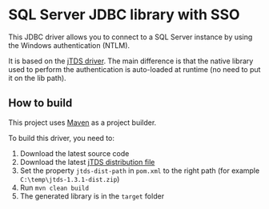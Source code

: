 # SQL Server JDBC library with SSO

This JDBC driver allows you to connect to a SQL Server instance by using the Windows authentication (NTLM).

It is based on the [jTDS driver](http://jtds.sourceforge.net/). The main difference is that the native library used to perform the authentication is auto-loaded at runtime (no need to put it on the lib path).

## How to build

This project uses [Maven](http://maven.apache.org/) as a project builder.

To build this driver, you need to:

1. Download the latest source code
2. Download the latest [jTDS distribution file](http://sourceforge.net/projects/jtds/files/)
3. Set the property `jtds-dist-path` in `pom.xml` to the right path (for example `C:\temp\jtds-1.3.1-dist.zip`)
4. Run `mvn clean build`
5. The generated library is in the `target` folder